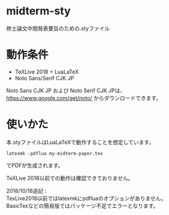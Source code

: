 # midterm-sty
修士論文中間発表要旨のための.styファイル

# 動作条件
+ TeXLive 2018 + LuaLaTeX
+ Noto Sans/Serif CJK JP

Noto Sans CJK JP および Noto Serif CJK JPは、
https://www.google.com/get/noto/
からダウンロードできます。

# 使いかた
本.styファイルはLuaLaTeXで動作することを想定しています。

```latexmk -pdflua my-midterm-paper.tex```

でPDFが生成されます。

TeXLive 2018以前での動作は確認できておりません。

2018/10/18追記 :  
TexLive2018以前ではlatexmkにpdfluaのオプションがありません。  
BasicTexなどの簡易版ではパッケージ不足でエラーとなります。  


